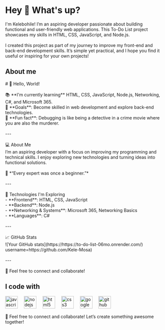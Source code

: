 <h1 align="left">Hey 👋 What's up?</h1>



<p align="left">I'm Kelebohile! I’m an aspiring developer passionate about building functional and user-friendly web applications. This To-Do List project showcases my skills in HTML, CSS, JavaScript, and Node.js.<br><br>I created this project as part of my journey to improve my front-end and back-end development skills. It’s simple yet practical, and I hope you find it useful or inspiring for your own projects!</p>


<h2 align="left">About me</h2>


<p align="left"># 👋 Hello, World!  <br><br>📚 **I'm currently learning** HTML, CSS, JavaScript, Node.js, Networking, C#, and Microsoft 365.  <br>🎯 **Goals**: Become skilled in web development and explore back-end technologies.  <br>🎲 **Fun fact**: Debugging is like being a detective in a crime movie where you are also the murderer.  <br><br>---<br><br>
 💻 About Me  <br>I’m an aspiring developer with a focus on improving my programming and technical skills. I enjoy exploring new technologies and turning ideas into functional solutions.  <br><br>🌟 *“Every expert was once a beginner.”*  <br><br>---<br><br>
🚀 Technologies I'm Exploring  <br>- **Frontend**: HTML, CSS, JavaScript  <br>- **Backend**: Node.js  <br>- **Networking & Systems**: Microsoft 365, Networking Basics  <br>- **Languages**: C#  <br><br>---<br><br>
📈 GitHub Stats  <br>![Your GitHub stats](https://https://to-do-list-06mo.onrender.com/)  <br>username=https://github.com/Kele-Mosa)  <br><br>---<br><br>🌟 Feel free to connect and collaborate!</p>


<h2 align="left">I code with</h2>



<div align="left">
  <img src="https://cdn.jsdelivr.net/gh/devicons/devicon/icons/javascript/javascript-original.svg" height="40" alt="javascript logo"  />
  <img width="12" />
  <img src="https://cdn.jsdelivr.net/gh/devicons/devicon/icons/nodejs/nodejs-original.svg" height="40" alt="nodejs logo"  />
  <img width="12" />
  <img src="https://cdn.jsdelivr.net/gh/devicons/devicon/icons/html5/html5-original.svg" height="40" alt="html5 logo"  />
  <img width="12" />
  <img src="https://cdn.jsdelivr.net/gh/devicons/devicon/icons/css3/css3-original.svg" height="40" alt="css3 logo"  />
  <img width="12" />
  <img src="https://cdn.jsdelivr.net/gh/devicons/devicon/icons/google/google-original.svg" height="40" alt="google logo"  />
  <img width="12" />
  <img src="https://cdn.jsdelivr.net/gh/devicons/devicon/icons/github/github-original.svg" height="40" alt="github logo"  />
</div>


🌟 Feel free to connect and collaborate! Let’s create something awesome together!  

